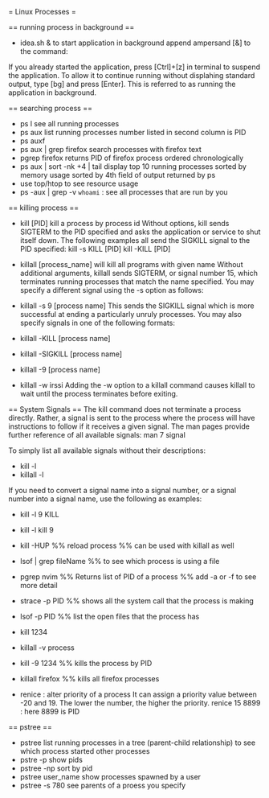 = Linux Processes =

== running process in background ==
* idea.sh &
to start application in background append ampersand [&] to the command:

If you already started the application, press [Ctrl]+[z] in terminal to suspend the application. To allow it to continue running without displahing standard output, type [bg] and press [Enter]. This is referred to as running the application in background.

== searching process ==
* ps l
see all running processes
* ps aux
list running processes
number listed in second column is PID
* ps auxf
* ps aux | grep firefox
search processes with firefox text
* pgrep firefox
returns PID of firefox process ordered chronologically
* ps aux | sort -nk +4 | tail
display top 10 running processes sorted by memory usage
sorted by 4th field of output returned by ps
* use top/htop to see resource usage
* ps -aux | grep -v `whoami` : see all processes that are run by you

== killing process ==
* kill [PID]
kill a process by process id
Without options, kill sends SIGTERM to the PID specified and asks the application or service to shut itself down.
The following examples all send the SIGKILL signal to the PID specified:
kill -s KILL [PID]
kill -KILL [PID]

* killall [process_name]
will kill all programs with given name
Without additional arguments, killall sends SIGTERM, or signal number 15, which terminates running processes that match the name specified. You may specify a different signal using the -s option as follows:
* killall -s 9 [process name]
This sends the SIGKILL signal which is more successful at ending a particularly unruly processes. You may also specify signals in one of the following formats:
* killall -KILL [process name]
* killall -SIGKILL [process name]
* killall -9 [process name]
* killall -w irssi
Adding the -w option to a killall command causes killall to wait until the process terminates before exiting.

== System Signals ==
The kill command does not terminate a process directly. Rather, a signal is sent to the process where the process will have instructions to follow if it receives a given signal. The man pages provide further reference of all available signals:
man 7 signal

To simply list all available signals without their descriptions:
* kill -l
* killall -l

If you need to convert a signal name into a signal number, or a signal number into a signal name, use the following as examples:
* kill -l 9
KILL
* kill -l kill
9



* kill -HUP
%% reload process
%% can be used with killall as well


* lsof | grep fileName
%% to see which process is using a file

* pgrep nvim
%% Returns list of PID of a process
%% add -a or -f to see more detail

* strace -p PID
%% shows all the system call that the process is making
* lsof -p PID
%% list the open files that the process has
* kill 1234
* killall -v process
* kill -9 1234
%% kills the process by PID

* killall firefox
%% kills all firefox processes

* renice : alter priority of a process
It can assign a priority value between -20 and 19. The lower the number, the higher the priority.
renice 15 8899 : here 8899 is PID


== pstree ==
* pstree
list running processes in a tree (parent-child relationship) to see which process started other processes
* pstre -p
show pids
* pstree -np
sort by pid
* pstree user_name
show processes spawned by a user
* pstree -s 780
see parents of a proess you specify
